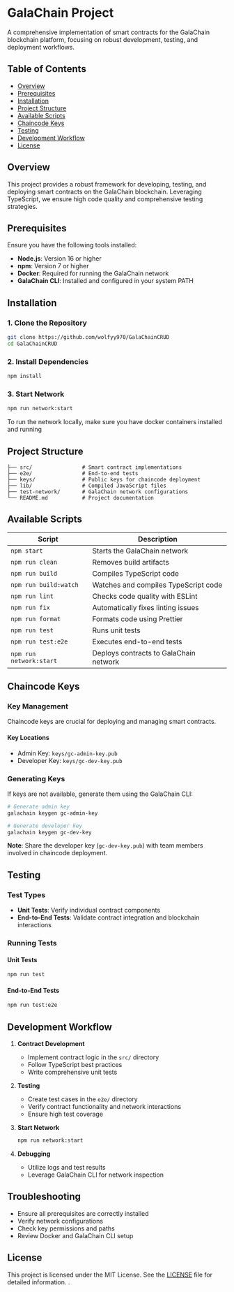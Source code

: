 # GalaChain Project

A comprehensive implementation of smart contracts for the GalaChain blockchain platform, focusing on robust development, testing, and deployment workflows.

## Table of Contents

- [Overview](#overview)
- [Prerequisites](#prerequisites)
- [Installation](#installation)
- [Project Structure](#project-structure)
- [Available Scripts](#available-scripts)
- [Chaincode Keys](#chaincode-keys)
- [Testing](#testing)
- [Development Workflow](#development-workflow)
- [License](#license)

## Overview

This project provides a robust framework for developing, testing, and deploying smart contracts on the GalaChain blockchain. Leveraging TypeScript, we ensure high code quality and comprehensive testing strategies.

## Prerequisites

Ensure you have the following tools installed:

- **Node.js**: Version 16 or higher
- **npm**: Version 7 or higher
- **Docker**: Required for running the GalaChain network
- **GalaChain CLI**: Installed and configured in your system PATH

## Installation

### 1. Clone the Repository

```bash
git clone https://github.com/wolfyy970/GalaChainCRUD
cd GalaChainCRUD
```

### 2. Install Dependencies

```bash
npm install
```
### 3. **Start Network**
   ```bash
   npm run network:start
   ```
   To run the network locally, make sure you have docker containers installed and running

## Project Structure

```
├── src/                # Smart contract implementations
├── e2e/                # End-to-end tests
├── keys/               # Public keys for chaincode deployment
├── lib/                # Compiled JavaScript files
├── test-network/       # GalaChain network configurations
└── README.md           # Project documentation
```

## Available Scripts

| Script | Description |
|--------|-------------|
| `npm start` | Starts the GalaChain network |
| `npm run clean` | Removes build artifacts |
| `npm run build` | Compiles TypeScript code |
| `npm run build:watch` | Watches and compiles TypeScript code |
| `npm run lint` | Checks code quality with ESLint |
| `npm run fix` | Automatically fixes linting issues |
| `npm run format` | Formats code using Prettier |
| `npm run test` | Runs unit tests |
| `npm run test:e2e` | Executes end-to-end tests |
| `npm run network:start` | Deploys contracts to GalaChain network |

## Chaincode Keys

### Key Management

Chaincode keys are crucial for deploying and managing smart contracts.

#### Key Locations
- Admin Key: `keys/gc-admin-key.pub`
- Developer Key: `keys/gc-dev-key.pub`

### Generating Keys

If keys are not available, generate them using the GalaChain CLI:

```bash
# Generate admin key
galachain keygen gc-admin-key

# Generate developer key
galachain keygen gc-dev-key
```

**Note**: Share the developer key (`gc-dev-key.pub`) with team members involved in chaincode deployment.

## Testing

### Test Types
- **Unit Tests**: Verify individual contract components
- **End-to-End Tests**: Validate contract integration and blockchain interactions

### Running Tests

#### Unit Tests
```bash
npm run test
```

#### End-to-End Tests
```bash
npm run test:e2e
```

## Development Workflow

1. **Contract Development**
   - Implement contract logic in the `src/` directory
   - Follow TypeScript best practices
   - Write comprehensive unit tests

2. **Testing**
   - Create test cases in the `e2e/` directory
   - Verify contract functionality and network interactions
   - Ensure high test coverage

3. **Start Network**
   ```bash
   npm run network:start
   ```

4. **Debugging**
   - Utilize logs and test results
   - Leverage GalaChain CLI for network inspection

## Troubleshooting

- Ensure all prerequisites are correctly installed
- Verify network configurations
- Check key permissions and paths
- Review Docker and GalaChain CLI setup



## License

This project is licensed under the MIT License. See the [LICENSE](LICENSE) file for detailed information.
.